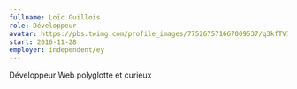 ```yaml
---
fullname: Loïc Guillois
role: Développeur
avatar: https://pbs.twimg.com/profile_images/775267571667009537/q3kfTV75.jpg
start: 2016-11-28
employer: independent/ey
---
```


Développeur Web polyglotte et curieux
